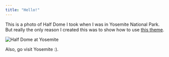 ```yaml
---
title: "Hello!"
---
```


This is a photo of Half Dome I took when I was in Yosemite National Park. But really the only reason I created this was to show how to use [this theme](https://github.com/setu4993/hugo-overflow-identity).

![Half Dome at Yosemite](./images/avatar.webp)

Also, go visit Yosemite :).
